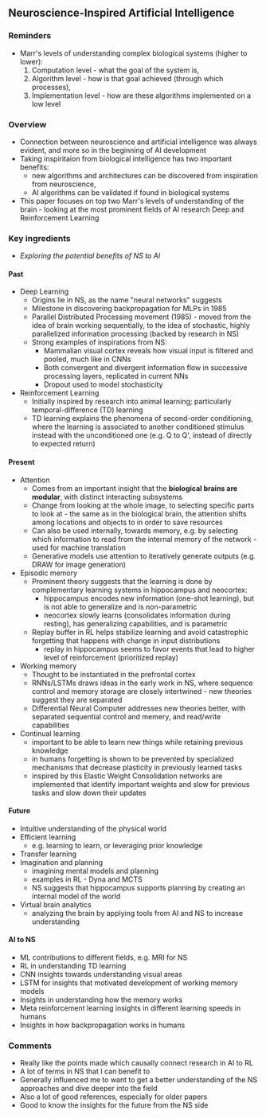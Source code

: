 ## Neuroscience-Inspired Artificial Intelligence

### Reminders

- Marr's levels of understanding complex biological systems (higher to lower):
    1. Computation level - what the goal of the system is,
    2. Algorithm level - how is that goal achieved (through which processes),
    3. Implementation level - how are these algorithms implemented on a low level

### Overview

- Connection between neuroscience and artificial intelligence was always evident, and more so in the beginning of AI development
- Taking inspiritaion from biological intelligence has two important benefits:
    - new algorithms and architectures can be discovered from inspiration from neuroscience,
    - AI algorithms can be validated if found in biological systems
- This paper focuses on top two Marr's levels of understanding of the brain - looking at the most prominent fields of AI research Deep and Reinforcement Learning

### Key ingredients

- *Exploring the potential benefits of NS to AI*

#### Past

- Deep Learning
    - Origins lie in NS, as the name "neural networks" suggests
    - Milestone in discovering backpropagation for MLPs in 1985
    - Parallel Distributed Processing movement (1985) - moved from the idea of brain working sequentially, to the idea of stochastic, highly parallelized information processing (backed by research in NS)
    - Strong examples of inspirations from NS:
        - Mammalian visual cortex reveals how visual input is filtered and pooled, much like in CNNs
        - Both convergent and divergent information flow in successive processing layers, replicated in current NNs
        - Dropout used to model stochasticity
- Reinforcement Learning
    - Initially inspired by research into animal learning; particularly temporal-difference (TD) learning
    - TD learning explains the phenomena of second-order conditioning, where the learning is associated to another conditioned stimulus instead with the unconditioned one (e.g. Q to Q', instead of directly to expected return)

#### Present

- Attention
    - Comes from an important insight that the **biological brains are modular**, with distinct interacting subsystems
    - Change from looking at the whole image, to selecting specific parts to look at - the same as in the biological brain, the attention shifts among locations and objects to in order to save resources
    - Can also be used internally, towards memory, e.g. by selecting which information to read from the internal memory of the network - used for machine translation
    - Generative models use attention to iteratively generate outputs (e.g. DRAW for image generation)
- Episodic memory
    - Prominent theory suggests that the learning is done by complementary learning systems in hippocampus and neocortex:
        - hippocampus encodes new information (one-shot learning), but is not able to generalize and is non-parametric
        - neocortex slowly learns (consolidates information during resting), has generalizing capabilities, and is parametric
    - Replay buffer in RL helps stabilize learning and avoid catastrophic forgetting that happens with change in input distributions
        - replay in hippocampus seems to favor events that lead to higher level of reinforcement (prioritized replay)
- Working memory
    - Thought to be instantiated in the prefrontal cortex
    - RNNs/LSTMs draws ideas in the early work in NS, where sequence control and memory storage are closely intertwined - new theories suggest they are separated
    - Differential Neural Computer addresses new theories better, with separated sequential control and memery, and read/write capabilities
- Continual learning
    - important to be able to learn new things while retaining previous knowledge
    - in humans forgetting is shown to be prevented by specialized mechanisms that decrease plasticity in previously learned tasks
    - inspired by this Elastic Weight Consolidation networks are implemented that identify important weights and slow for previous tasks and slow down their updates

#### Future

- Intuitive understanding of the physical world
- Efficient learning
    - e.g. learning to learn, or leveraging prior knowledge
- Transfer learning
- Imagination and planning
    - imagining mental models and planning
    - examples in RL - Dyna and MCTS
    - NS suggests that hippocampus supports planning by creating an internal model of the world
- Virtual brain analytics
    - analyzing the brain by applying tools from AI and NS to increase understanding

#### AI to NS

- ML contributions to different fields, e.g. MRI for NS
- RL in understanding TD learning
- CNN insights towards understanding visual areas
- LSTM for insights that motivated development of working memory models
- Insights in understanding how the memory works
- Meta reinforcement learning insights in different learning speeds in humans
- Insights in how backpropagation works in humans

### Comments

- Really like the points made which causally connect research in AI to RL
- A lot of terms in NS that I can benefit to
- Generally influenced me to want to get a better understanding of the NS approaches and dive deeper into the field
- Also a lot of good references, especially for older papers
- Good to know the insights for the future from the NS side

